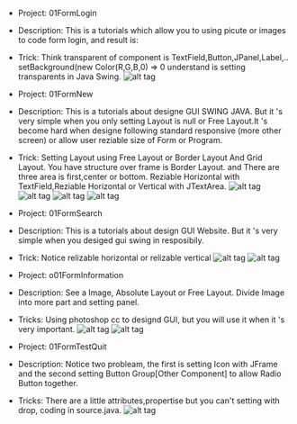 - Project: 01FormLogin
- Description: This is a tutorials which allow you to using picute or images to code form login, and result is:
- Trick: Think transparent of component is TextField,Button,JPanel,Label,.. setBackground(new Color(R,G,B,0) => 0 understand is setting transparents in Java Swing.
![alt tag](https://github.com/danisluis5/GUI/blob/master/01FormLogin/Finish.png)

- Project: 01FormNew
- Description: This is a tutorials about designe GUI SWING JAVA. But it 's very simple when you only setting Layout is null or Free Layout.It 's become hard when designe following standard responsive (more other screen) or allow user reziable size of Form or Program.
- Trick: Setting Layout using Free Layout or Border Layout And Grid Layout. You have structure over frame is Border Layout. and There are three area is first,center or bottom. Reziable Horizontal with TextField,Reziable Horizontal or Vertical with JTextArea.
![alt tag](https://github.com/danisluis5/GUI/blob/master/01FormNews/1.png)
![alt tag](https://github.com/danisluis5/GUI/blob/master/01FormNews/2.png)
![alt tag](https://github.com/danisluis5/GUI/blob/master/01FormNews/3.png)
![alt tag](https://github.com/danisluis5/GUI/blob/master/01FormNews/4.png)

- Project: 01FormSearch
- Description: This is a tutorials about design GUI Website. But it 's very simple when you desiged gui swing in resposibily.
- Trick: Notice relizable horizontal or relizable vertical
![alt tag](https://github.com/danisluis5/GUI/blob/master/01FormSearch/1.png)
![alt tag](https://github.com/danisluis5/GUI/blob/master/01FormSearch/2.png)

- Project: o01FormInformation
- Description: See a Image, Absolute Layout or Free Layout. Divide Image into more part and setting panel.
- Tricks: Using photoshop cc to designd GUI, but you will use it when it 's very important.
![alt tag](https://github.com/danisluis5/GUI/blob/master/01FormInformation/1.png)
![alt tag](https://github.com/danisluis5/GUI/blob/master/01FormInformation/2.png)

- Project: 01FormTestQuit
- Description: Notice two probleam, the first is setting Icon with JFrame and the second setting Button Group[Other Component] to allow Radio Button together.
- Tricks: There are a little attributes,propertise but you can't setting with drop, coding in source.java.
![alt tag](https://github.com/danisluis5/GUI/blob/master/01ProgramTestQuit/1.png)


